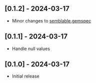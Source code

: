## [0.1.2] - 2024-03-17

- Minor changes to [semblable.gemspec](semblable.gemspec)

## [0.1.1] - 2024-03-17

- Handle null values

## [0.1.0] - 2024-03-17
- Initial release

